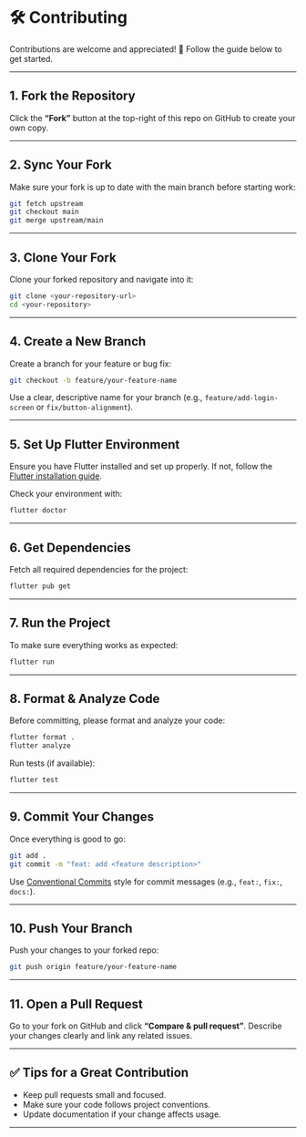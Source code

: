 # 🛠️ Contributing

Contributions are welcome and appreciated! 🎉
Follow the guide below to get started.

---

## 1. Fork the Repository

Click the **“Fork”** button at the top-right of this repo on GitHub to create your own copy.

---

## 2. Sync Your Fork

Make sure your fork is up to date with the main branch before starting work:

```bash
git fetch upstream
git checkout main
git merge upstream/main
```

---

## 3. Clone Your Fork

Clone your forked repository and navigate into it:

```bash
git clone <your-repository-url>
cd <your-repository>
```

---

## 4. Create a New Branch

Create a branch for your feature or bug fix:

```bash
git checkout -b feature/your-feature-name
```

Use a clear, descriptive name for your branch (e.g., `feature/add-login-screen` or `fix/button-alignment`).

---

## 5. Set Up Flutter Environment

Ensure you have Flutter installed and set up properly.
If not, follow the [Flutter installation guide](https://docs.flutter.dev/get-started/install).

Check your environment with:

```bash
flutter doctor
```

---

## 6. Get Dependencies

Fetch all required dependencies for the project:

```bash
flutter pub get
```

---

## 7. Run the Project

To make sure everything works as expected:

```bash
flutter run
```

---

## 8. Format & Analyze Code

Before committing, please format and analyze your code:

```bash
flutter format .
flutter analyze
```

Run tests (if available):

```bash
flutter test
```

---

## 9. Commit Your Changes

Once everything is good to go:

```bash
git add .
git commit -m "feat: add <feature description>"
```

Use [Conventional Commits](https://www.conventionalcommits.org/en/v1.0.0/) style for commit messages (e.g., `feat:`, `fix:`, `docs:`).

---

## 10. Push Your Branch

Push your changes to your forked repo:

```bash
git push origin feature/your-feature-name
```

---

## 11. Open a Pull Request

Go to your fork on GitHub and click **“Compare & pull request”**.
Describe your changes clearly and link any related issues.

---

## ✅ Tips for a Great Contribution

* Keep pull requests small and focused.
* Make sure your code follows project conventions.
* Update documentation if your change affects usage.

---
